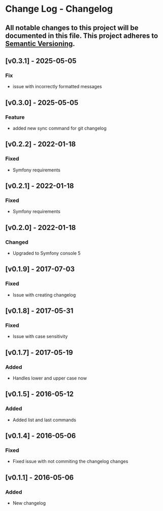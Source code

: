 # Change Log - Changelog
All notable changes to this project will be documented in this file.
This project adheres to [Semantic Versioning](http://semver.org/).
----

## [v0.3.1] - 2025-05-05

### Fix
-  issue with incorrectly formatted messages

## [v0.3.0] - 2025-05-05

### Feature
-  added new sync command for git changelog

## [v0.2.2] - 2022-01-18

### Fixed
- Symfony requirements

## [v0.2.1] - 2022-01-18

### Fixed
- Symfony requirements

## [v0.2.0] - 2022-01-18

### Changed
- Upgraded to Symfony console 5

## [v0.1.9] - 2017-07-03

### Fixed
- Issue with creating changelog

## [v0.1.8] - 2017-05-31

### Fixed
- Issue with case sensitivity

## [v0.1.7] - 2017-05-19

### Added
- Handles lower and upper case now

## [v0.1.5] - 2016-05-12
### Added
- Added list and last commands

## [v0.1.4] - 2016-05-06
### Fixed
- Fixed issue with not commiting the changelog changes

## [v0.1.1] - 2016-05-06
### Added
- New changelog

